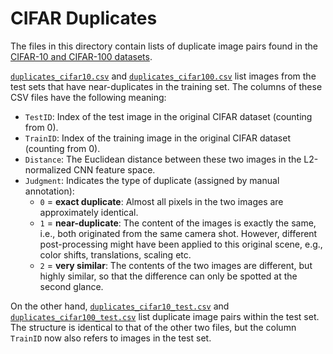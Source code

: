 CIFAR Duplicates
================

The files in this directory contain lists of duplicate image pairs found in the [CIFAR-10 and CIFAR-100 datasets][1].

[`duplicates_cifar10.csv`](duplicates_cifar10.csv) and [`duplicates_cifar100.csv`](duplicates_cifar100.csv) list images from the test sets that have near-duplicates in the training set.
The columns of these CSV files have the following meaning:

- `TestID`: Index of the test image in the original CIFAR dataset (counting from 0).
- `TrainID`: Index of the training image in the original CIFAR dataset (counting from 0).
- `Distance`: The Euclidean distance between these two images in the L2-normalized CNN feature space.
- `Judgment`: Indicates the type of duplicate (assigned by manual annotation):
    - `0` = **exact duplicate**: Almost all pixels in the two images are approximately identical.
    - `1` = **near-duplicate**: The content of the images is exactly the same, i.e., both originated from the same camera shot. However, different post-processing might have been applied to this original scene, e.g., color shifts, translations, scaling etc.
    - `2` = **very similar**: The contents of the two images are different, but highly similar, so that the difference can only be spotted at the second glance.

On the other hand, [`duplicates_cifar10_test.csv`](duplicates_cifar10_test.csv) and [`duplicates_cifar100_test.csv`](duplicates_cifar100_test.csv) list duplicate image pairs within the test set.
The structure is identical to that of the other two files, but the column `TrainID` now also refers to images in the test set.


[1]: https://www.cs.toronto.edu/~kriz/cifar.html